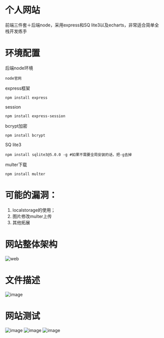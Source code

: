 # 个人网站
前端三件套＋后端node，采用express和SQ lite3以及echarts，非常适合简单全栈开发练手
# 环境配置
后端node环境
```
node官网
```
express框架
```
npm install express
```
session
```
npm install express-session
```
bcrypt加密
```
npm install bcrypt
```
SQ lite3
```
npm install sqlite3@5.0.0 -g #如果不需要全局安装的话，把-g去掉
```
multer下载
```
npm install multer
```
# 可能的漏洞：
1. localstorage的使用；
2. 图片修改multer上传
3. 其他拓展
# 网站整体架构
![web](https://github.com/user-attachments/assets/b57719cd-2d40-4864-9d22-e47bd96da5a4)
# 文件描述
![image](https://github.com/user-attachments/assets/e41963d9-77f6-4880-8df8-65f504711062)
# 网站测试
![image](https://github.com/user-attachments/assets/2156a4a8-ce5c-4389-a407-093c5031bee7)
![image](https://github.com/user-attachments/assets/d6cdce2d-b451-422f-b3e0-a0988c0517da)
![image](https://github.com/user-attachments/assets/ee591229-fd57-4833-a49e-3a4d75c57b4a)
